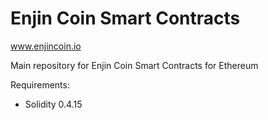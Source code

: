 # Enjin Coin Smart Contracts
www.enjincoin.io

Main repository for Enjin Coin Smart Contracts for Ethereum

Requirements:
* Solidity 0.4.15
